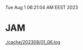 Tue Aug  1 06:21:04 AM EEST 2023
# JAM
<a href='./cache/202308/01_06.log'>./cache/202308/01_06.log</a>
